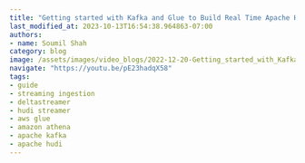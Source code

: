 ```yaml
---
title: "Getting started with Kafka and Glue to Build Real Time Apache Hudi Transaction Datalake"
last_modified_at: 2023-10-13T16:54:38.964863-07:00
authors:
- name: Soumil Shah
category: blog
image: /assets/images/video_blogs/2022-12-20-Getting_started_with_Kafka_and_Glue_to_Build_Real_Time_Apache_Hudi_Transaction_Datalake.png
navigate: "https://youtu.be/pE23hadqX58"
tags:
- guide
- streaming ingestion
- deltastreamer
- hudi streamer
- aws glue
- amazon athena
- apache kafka
- apache hudi
---
```

